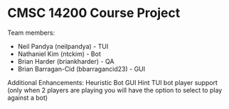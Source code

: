 # CMSC 14200 Course Project

Team members:
- Neil Pandya (neilpandya)            - TUI
- Nathaniel Kim (ntckim)              - Bot
- Brian Harder (briankharder)         - QA
- Brian Barragan-Cid (bbarragancid23) - GUI

Additional Enhancements:
Heuristic Bot
GUI Hint
TUI bot player support (only when 2 players are playing you will have the option to select to play against a bot)
